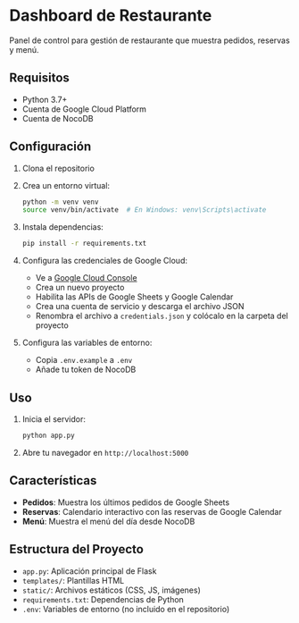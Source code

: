 # Dashboard de Restaurante

Panel de control para gestión de restaurante que muestra pedidos, reservas y menú.

## Requisitos

- Python 3.7+
- Cuenta de Google Cloud Platform
- Cuenta de NocoDB

## Configuración

1. Clona el repositorio
2. Crea un entorno virtual:
   ```bash
   python -m venv venv
   source venv/bin/activate  # En Windows: venv\Scripts\activate
   ```
3. Instala dependencias:
   ```bash
   pip install -r requirements.txt
   ```
4. Configura las credenciales de Google Cloud:
   - Ve a [Google Cloud Console](https://console.cloud.google.com/)
   - Crea un nuevo proyecto
   - Habilita las APIs de Google Sheets y Google Calendar
   - Crea una cuenta de servicio y descarga el archivo JSON
   - Renombra el archivo a `credentials.json` y colócalo en la carpeta del proyecto

5. Configura las variables de entorno:
   - Copia `.env.example` a `.env`
   - Añade tu token de NocoDB

## Uso

1. Inicia el servidor:
   ```bash
   python app.py
   ```
2. Abre tu navegador en `http://localhost:5000`

## Características

- **Pedidos**: Muestra los últimos pedidos de Google Sheets
- **Reservas**: Calendario interactivo con las reservas de Google Calendar
- **Menú**: Muestra el menú del día desde NocoDB

## Estructura del Proyecto

- `app.py`: Aplicación principal de Flask
- `templates/`: Plantillas HTML
- `static/`: Archivos estáticos (CSS, JS, imágenes)
- `requirements.txt`: Dependencias de Python
- `.env`: Variables de entorno (no incluido en el repositorio)
